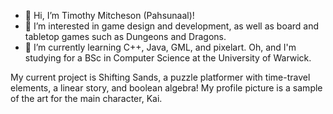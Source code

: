 - 👋 Hi, I’m Timothy Mitcheson (Pahsunaal)!
- 👀 I’m interested in game design and development, as well as board and tabletop games such as Dungeons and Dragons.
- 🌱 I’m currently learning C++, Java, GML, and pixelart. Oh, and I'm studying for a BSc in Computer Science at the University of Warwick.

My current project is Shifting Sands, a puzzle platformer with time-travel elements, a linear story, and boolean algebra! My profile picture is a sample of the art for the main character, Kai.

<!---
Pahsunaal/Pahsunaal is a ✨ special ✨ repository because its `README.md` (this file) appears on your GitHub profile.
You can click the Preview link to take a look at your changes.
--->
